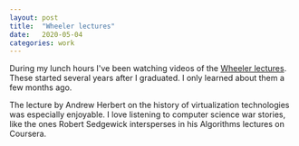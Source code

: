 ```yaml
---
layout: post
title:  "Wheeler lectures"
date:   2020-05-04
categories: work
---
```


During my lunch hours I've been watching videos of the [Wheeler lectures](https://www.cst.cam.ac.uk/seminars/wheeler). These started several years after I graduated. I only learned about them a few months ago.

The lecture by Andrew Herbert on the history of virtualization technologies was especially enjoyable. I love listening to computer science war stories, like the ones Robert Sedgewick intersperses in his Algorithms lectures on Coursera.
